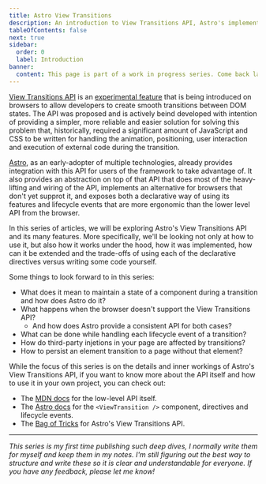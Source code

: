 ```yaml
---
title: Astro View Transitions
description: An introduction to View Transitions API, Astro's implementation and goal of this series.
tableOfContents: false
next: true
sidebar:
  order: 0
  label: Introduction
banner:
  content: This page is part of a work in progress series. Come back later for more content!
---
```


[View Transitions API][MDN docs] is an [experimental feature][compat table] that is being
introduced on browsers to allow developers to create smooth transitions between DOM
states.
The API was proposed and is actively beind developed with intention of providing a
simpler, more reliable and easier solution for solving this problem that, historically,
required a significant amount of JavaScript and CSS to be written for handling the
animation, positioning, user interaction and execution of external code during the
transition.

[Astro], as an early-adopter of multiple technologies, already provides integration with
this API for users of the framework to take advantage of.
It also provides an abstraction on top of that API that does most of the heavy-lifting and
wiring of the API, implements an alternative for browsers that don't yet supprot it, and
exposes both a declarative way of using its features and lifecycle events that are more
ergonomic than the lower level API from the browser.

In this series of articles, we will be exploring Astro's View Transitions API and its many
features. More specifically, we'll be looking not only at how to use it, but also how it
works under the hood, how it was implemented, how can it be extended and the trade-offs
of using each of the declarative directives versus writing some code yourself.

Some things to look forward to in this series:

- What does it mean to maintain a state of a component during a transition and how does
  Astro do it?
- What happens when the browser doesn't support the View Transitions API?
  - And how does Astro provide a consistent API for both cases?
- What can be done while handling each lifecycle event of a transition?
- How do third-party injetions in your page are affected by transitions?
- How to persist an element transition to a page without that element?

While the focus of this series is on the details and inner workings of Astro's View
Transitions API, if you want to know more about the API itself and how to use it in your
own project, you can check out:

- The [MDN docs][MDN docs] for the low-level API itself.
- The [Astro docs][astro comp docs] for the `<ViewTransition />` component, directives and
  lifecycle events.
- The [Bag of Tricks] for Astro's View Transitions API.

---

_This series is my first time publishing such deep dives, I normally write them for myself
and keep them in my notes. I'm still figuring out the best way to structure and write
these so it is clear and understandable for everyone. If you have any feedback, please let
me know!_

[MDN docs]: https://developer.mozilla.org/en-US/docs/Web/API/View_Transitions_API
[compat table]: https://developer.mozilla.org/en-US/docs/Web/API/View_Transitions_API#browser_compatibility
[Astro]: https://astro.build
[astro comp docs]: https://docs.astro.build/en/guides/view-transitions/
[Bag of Tricks]: https://events-3bg.pages.dev/
